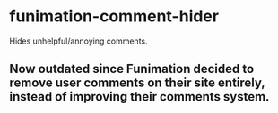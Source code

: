 # funimation-comment-hider
Hides unhelpful/annoying comments.

## Now outdated since Funimation decided to remove user comments on their site entirely, instead of improving their comments system.
